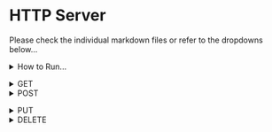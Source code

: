 <h1>HTTP Server</h1>
<p>Please check the individual markdown files or refer to the dropdowns below...</p>
<details>
                <summary>How to Run...</summary>
                    <!-- Space -->

`javac ./*.java ./threads/*.java ; java SocketServer.java` on the root level of `/HTTPServer`</details>
<details>
                <summary>GET</summary>
                    <!-- Space -->

# Supported MIME Types

Technically, this server has no restrictions on what MIME types are restricted. 

    contentType = Files.probeContentType(file.toPath());    // automatically convert filename to `Content-Type` form

Here are some examples of what can be fetched with GET.

---

## URL: `http://localhost/example.txt`
>`text/plain`

Notice how the text file contents is fetched and displayed on the browser.

![Plain Text Image](markdown/text_plain.png)

---

## URL: `http://localhost/index.html`
>`text/html` 
>
>`image/jpeg`
>
>`image/gif`

Calling the [index HTML page](public/index.html) using `http://localhost/index.html` and then the HTML page itself is calling the [PNG image](public/satoru_gojo.jpg) and the [GIF image](public/jujutsu-kaisen-funny.gif) inside the HTML.

    <div id="img_container">
        <!-- HTML Q4 -->
        <img src="./satoru_gojo.jpg" alt="Main image of Satoru Gojo"/>
        <div id="img_padding"></div>
        <img src="./jujutsu-kaisen-funny.gif" alt="Funny GIF of Satoru Gojo"/>
    </div>

>The `./satoru_gojo.jpg` and `jujutsu-kaisen-funny.gif` are relative paths that is in the `/public` folder and on the same level as the `index.html`.

![Index HTML image](markdown/index_html.png)

---

## (ERROR) URL: `http://localhost/example.tx`

Notice how there is no file with the name `example.tx` within the `/public` folder. Therefore, the server returns an error code of `404 NOT FOUND` along with the corresponding HTTPCat.

![error 404 page](markdown/get_404.png)
</details>
<details>
                <summary>POST</summary>
                    <!-- Space -->

# Supported MIME Types

As the spec mentions, this only supports `text/plain`.

## URL: `http://localhost/example.txt`

Before the POST request - `public/example.txt`

    cereal is definitely not a soup

After the POST request - `public/example.txt`

![after POST request](markdown/post_after.png)

## (ERROR - 415) URL: `http://localhost/index.html`

![415](markdown/post_415.png)


## (ERROR - 404) URL: `http://localhost/index.h`

![404](markdown/post_404.png)</details>
<details>
                <summary>PUT</summary>
                    <!-- Space -->

</details>
<details>
                <summary>DELETE</summary>
                    <!-- Space -->

</details>
